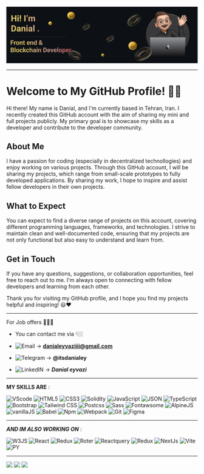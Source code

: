 ![GitHub Readme](https://github.com/danialeyz/danialeyz/blob/main/Make%20your%20README%20(2).png)

-------------------
# Welcome to My GitHub Profile! 👋🏼

Hi there! My name is Danial, and I'm currently based in Tehran, Iran. I recently created this GitHub account with the aim of sharing my mini and full projects publicly. My primary goal is to showcase my skills as a developer and contribute to the developer community.

## About Me

I have a passion for coding (especially in decentralized technollogies) and enjoy working on various projects. Through this GitHub account, I will be sharing my projects, which range from small-scale prototypes to fully developed applications. By sharing my work, I hope to inspire and assist fellow developers in their own projects.

## What to Expect

You can expect to find a diverse range of projects on this account, covering different programming languages, frameworks, and technologies. I strive to maintain clean and well-documented code, ensuring that my projects are not only functional but also easy to understand and learn from.

## Get in Touch

If you have any questions, suggestions, or collaboration opportunities, feel free to reach out to me. I'm always open to connecting with fellow developers and learning from each other.

Thank you for visiting my GitHub profile, and I hope you find my projects helpful and inspiring! 😃❤️

----------
For Job offers 👨🏻‍💻

- You can contact me via 👇🏼

- ![Email](https://img.shields.io/badge/Gmail-D14836?style=for-the-badge&logo=gmail&logoColor=white) → **danialeyvaziiii@gmail.com**

- ![Telegram](https://img.shields.io/badge/Telegram-2CA5E0?style=for-the-badge&logo=telegram&logoColor=white) → **@itsdanialey**

- ![LinkedIN](https://img.shields.io/badge/LinkedIn-0077B5?style=for-the-badge&logo=linkedin&logoColor=white) → ***Danial eyvazi***


-------------------
****MY SKILLS ARE**** :

![VScode](https://img.shields.io/badge/VSCode-0078D4?style=for-the-badge&logo=visual%20studio%20code&logoColor=white)
![HTML5](https://img.shields.io/badge/HTML5-E34F26?style=for-the-badge&logo=html5&logoColor=white)
![CSS3](https://img.shields.io/badge/CSS3-1572B6?style=for-the-badge&logo=css3&logoColor=white)
![Solidity](https://img.shields.io/badge/Solidity-e6e6e6?style=for-the-badge&logo=solidity&logoColor=black)
![JavaScript](https://img.shields.io/badge/JavaScript-323330?style=for-the-badge&logo=javascript&logoColor=F7DF1E)
![JSON](https://img.shields.io/badge/json-5E5C5C?style=for-the-badge&logo=json&logoColor=white)
![TypeScript](https://img.shields.io/badge/TypeScript-3178C6?logo=TypeScript&logoColor=white&style=for-the-badge)
![Bootstrap](https://img.shields.io/badge/Bootstrap-563D7C?style=for-the-badge&logo=bootstrap&logoColor=white)
![Tailwind CSS](https://img.shields.io/badge/Tailwind_CSS-38B2AC?style=for-the-badge&logo=tailwind-css&logoColor=white)
![Postcss](https://img.shields.io/badge/postcss-DD3A0A?style=for-the-badge&logo=postcss&logoColor=white)
![Sass](https://img.shields.io/badge/Sass-CC6699?style=for-the-badge&logo=sass&logoColor=white)
![Fontawsome](https://img.shields.io/badge/Font_Awesome-339AF0?style=for-the-badge&logo=fontawesome&logoColor=white)
![AlpineJS](https://img.shields.io/badge/Alpine%20JS-8BC0D0?style=for-the-badge&logo=alpinedotjs&logoColor=black)
![vanillaJS](https://img.shields.io/badge/vanillaJs-3178C6?logo=VanillaJs&logoColor=white&style=for-the-badge)
![Babel](https://img.shields.io/badge/Babel-F9DC3E?style=for-the-badge&logo=babel&logoColor=white)
![Npm](https://img.shields.io/badge/npm-CB3837?style=for-the-badge&logo=npm&logoColor=white)
![Webpack](https://img.shields.io/badge/Webpack-8DD6F9?style=for-the-badge&logo=Webpack&logoColor=white)
![Git](https://img.shields.io/badge/Git-F05032?logo=Git&logoColor=white&style=for-the-badge)
![Figma](https://img.shields.io/badge/Figma-F24E1E?logo=Figma&logoColor=white&style=for-the-badge)

---------------------------------------------------
*****AND IM ALSO WORKING ON***** :

![W3JS](https://img.shields.io/badge/web3.js-F16822?style=for-the-badge&logo=web3.js&logoColor=white)
![React](https://img.shields.io/badge/React-20232A?style=for-the-badge&logo=react&logoColor=61DAFB)
![Redux](https://img.shields.io/badge/Redux-593D88?style=for-the-badge&logo=redux&logoColor=white)
![Roter](https://img.shields.io/badge/React_Router-CA4245?style=for-the-badge&logo=react-router&logoColor=white)
![Reactquery](https://img.shields.io/badge/React_Query-FF4154?style=for-the-badge&logo=React_Query&logoColor=white)
![Redux](https://img.shields.io/badge/Redux-593D88?style=for-the-badge&logo=redux&logoColor=white)
![NextJs](https://img.shields.io/badge/next.js-000000?style=for-the-badge&logo=nextdotjs&logoColor=white)
![Vite](https://img.shields.io/badge/Vite-646CFF?logo=Vite&logoColor=white&style=for-the-badge)
![PY](https://img.shields.io/badge/Python-FFD43B?style=for-the-badge&logo=python&logoColor=blue)

-----------
![](http://github-profile-summary-cards.vercel.app/api/cards/profile-details?username=danialeyz&theme=github_dark)
![](http://github-profile-summary-cards.vercel.app/api/cards/most-commit-language?username=danialeyz&theme=github_dark)
![](http://github-profile-summary-cards.vercel.app/api/cards/productive-time?username=danialeyz&theme=github_dark&utcOffset=8)
